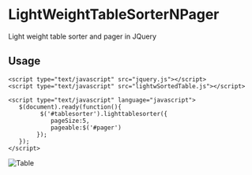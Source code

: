 # LightWeightTableSorterNPager
Light weight table sorter and pager in JQuery

## Usage
```
<script type="text/javascript" src="jquery.js"></script>
<script type="text/javascript" src="lightwSortedTable.js"></script>
```
```
<script type="text/javascript" language="javascript">
   $(document).ready(function(){
		 $('#tablesorter').lighttablesorter({
			pageSize:5,
			pageable:$('#pager')
		});
   });
</script>
```

![Table](https://github.com/Cesar642/LightWeightTableSorterNPager/assets/44422221/5e8a4abf-c65e-48ec-8b97-aeff2b6e8218)
